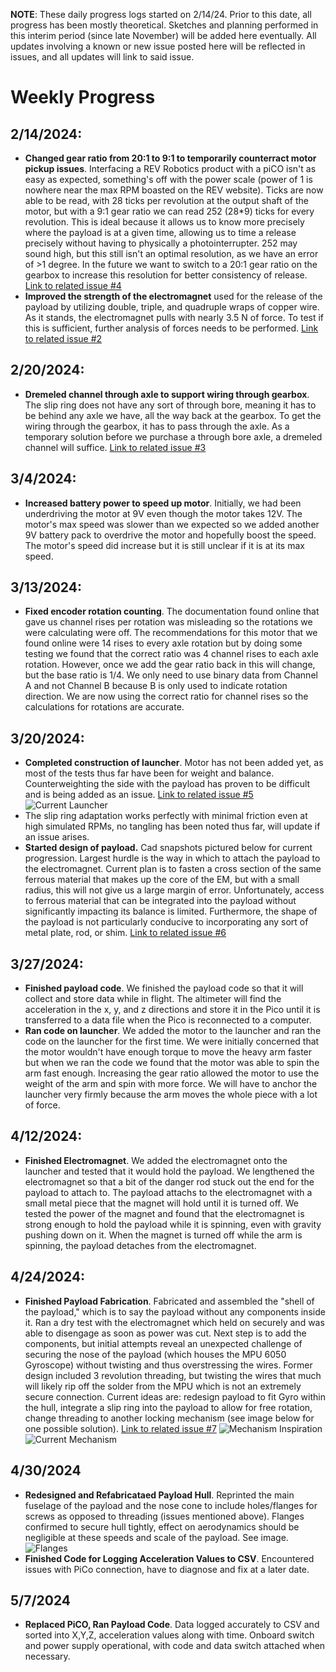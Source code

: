 **NOTE**: These daily progress logs started on 2/14/24. Prior to this date, all progress has been mostly theoretical. Sketches and planning performed in this interim period (since late November) will be added here eventually. All updates involving a known or new issue posted here will be reflected in issues, and all updates will link to said issue.
# Weekly Progress
## 2/14/2024: 
* **Changed gear ratio from 20:1 to 9:1 to temporarily counterract motor pickup issues**. Interfacing a REV Robotics product with a piCO isn't as easy as expected, something's off with the power scale (power of 1 is nowhere near the max RPM boasted on the REV website). Ticks are now able to be read, with 28 ticks per revolution at the output shaft of the motor, but with a 9:1 gear ratio we can read 252 (28*9) ticks for every revolution. This is ideal because it allows us to know more precisely where the payload is at a given time, allowing us to time a release precisely without having to physically a photointerrupter. 252 may sound high, but this still isn't an optimal resolution, as we have an error of >1 degree. In the future we want to switch to a 20:1 gear ratio on the gearbox to increase this resolution for better consistency of release. [Link to related issue #4](https://github.com/GDamiani2927/Conklin-Damiani-PITS/issues/4)
* **Improved the strength of the electromagnet** used for the release of the payload by utilizing double, triple, and quadruple wraps of copper wire. As it stands, the electromagnet pulls with nearly 3.5 N of force. To test if this is sufficient, further analysis of forces needs to be performed. [Link to related issue #2](https://github.com/GDamiani2927/Conklin-Damiani-PITS/issues/2)
## 2/20/2024: 
* **Dremeled channel through axle to support wiring through gearbox**. The slip ring does not have any sort of through bore, meaning it has to be behind any axle we have, all the way back at the gearbox. To get the wiring through the gearbox, it has to pass through the axle. As a temporary solution before we purchase a through bore axle, a dremeled channel will suffice. [Link to related issue #3](https://github.com/GDamiani2927/Conklin-Damiani-PITS/issues/3)

## 3/4/2024:
* **Increased battery power to speed up motor**. Initially, we had been underdriving the motor at 9V even though the motor takes 12V. The motor's max speed was slower than we expected so we added another 9V battery pack to overdrive the motor and hopefully boost the speed. The motor's speed did increase but it is still unclear if it is at its max speed. 

## 3/13/2024:
* **Fixed encoder rotation counting**. The documentation found online that gave us channel rises per rotation was misleading so the rotations we were calculating were off. The recommendations for this motor that we found online were 14 rises to every axle rotation but by doing some testing we found that the correct ratio was 4 channel rises to each axle rotation. However, once we add the gear ratio back in this will change, but the base ratio is 1/4. We only need to use binary data from Channel A and not Channel B because B is only used to indicate rotation direction. We are now using the correct ratio for channel rises so the calculations for rotations are accurate.

## 3/20/2024:
* **Completed construction of launcher**. Motor has not been added yet, as most of the tests thus far have been for weight and balance. Counterweighting the side with the payload has proven to be difficult and is being added as an issue. [Link to related issue #5](https://github.com/GDamiani2927/Conklin-Damiani-PITS/issues/3)
![Current Launcher](https://github.com/GDamiani2927/Conklin-Damiani-PITS/blob/main/images/Launcher_Assembly.png)
* The slip ring adaptation works perfectly with minimal friction even at high simulated RPMs, no tangling has been noted thus far, will update if an issue arises.
* **Started design of payload.** Cad snapshots pictured below for current progression. Largest hurdle is the way in which to attach the payload to the electromagnet. Current plan is to fasten a cross section of the same ferrous material that makes up the core of the EM, but with a small radius, this will not give us a large margin of error. Unfortunately, access to ferrous material that can be integrated into the payload without significantly impacting its balance is limited. Furthermore, the shape of the payload is not particularly conducive to incorporating any sort of metal plate, rod, or shim. [Link to related issue #6](https://github.com/GDamiani2927/Conklin-Damiani-PITS/issues/6)

## 3/27/2024:
* **Finished payload code**. We finished the payload code so that it will collect and store data while in flight. The altimeter will find the acceleration in the x, y, and z directions and store it in the Pico until it is transferred to a data file when the Pico is reconnected to a computer.
* **Ran code on launcher**. We added the motor to the launcher and ran the code on the launcher for the first time. We were initially concerned that the motor wouldn't have enough torque to move the heavy arm faster but when we ran the code we found that the motor was able to spin the arm fast enough. Increasing the gear ratio allowed the motor to use the weight of the arm and spin with more force. We will have to anchor the launcher very firmly because the arm moves the whole piece with a lot of force.

## 4/12/2024:
* **Finished Electromagnet**. We added the electromagnet onto the launcher and tested that it would hold the payload. We lengthened the electromagnet so that a bit of the danger rod stuck out the end for the payload to attach to. The payload attachs to the electromagnet with a small metal piece that the magnet will hold until it is turned off. We tested the power of the magnet and found that the electromagnet is strong enough to hold the payload while it is spinning, even with gravity pushing down on it. When the magnet is turned off while the arm is spinning, the payload detaches from the electromagnet.

## 4/24/2024:
* **Finished Payload Fabrication**. Fabricated and assembled the "shell of the payload," which is to say the payload without any components inside it. Ran a dry test with the electromagnet which held on securely and was able to disengage as soon as power was cut. Next step is to add the components, but initial attempts reveal an unexpected challenge of securing the nose of the payload (which houses the MPU 6050 Gyroscope) without twisting and thus overstressing the wires. Former design included 3 revolution threading, but twisting the wires that much will likely rip off the solder from the MPU which is not an extremely secure connection. Current ideas are: redesign payload to fit Gyro within the hull, integrate a slip ring into the payload to allow for free rotation, change threading to another locking mechanism (see image below for one possible solution). [Link to related issue #7](https://github.com/GDamiani2927/Conklin-Damiani-PITS/issues/7)
![Mechanism Inspiration](https://github.com/GDamiani2927/Conklin-Damiani-PITS/blob/main/images/locking_mech.png)
![Current Mechanism](https://github.com/GDamiani2927/Conklin-Damiani-PITS/blob/main/images/Payload.png)

## 4/30/2024
* **Redesigned and Refabricataed Payload Hull**. Reprinted the main fuselage of the payload and the nose cone to include holes/flanges for screws as opposed to threading (issues mentioned above). Flanges confirmed to secure hull tightly, effect on aerodynamics should be negligible at these speeds and scale of the payload. See image.
![Flanges](https://github.com/GDamiani2927/Conklin-Damiani-PITS/blob/main/images/Casing.png)
* **Finished Code for Logging Acceleration Values to CSV**. Encountered issues with PiCo connection, have to diagnose and fix at a later date.

## 5/7/2024
* **Replaced PiCO, Ran Payload Code**. Data logged accurately to CSV and sorted into X,Y,Z, acceleration values along with time. Onboard switch and power supply operational, with code and data switch attached when necessary.
  
